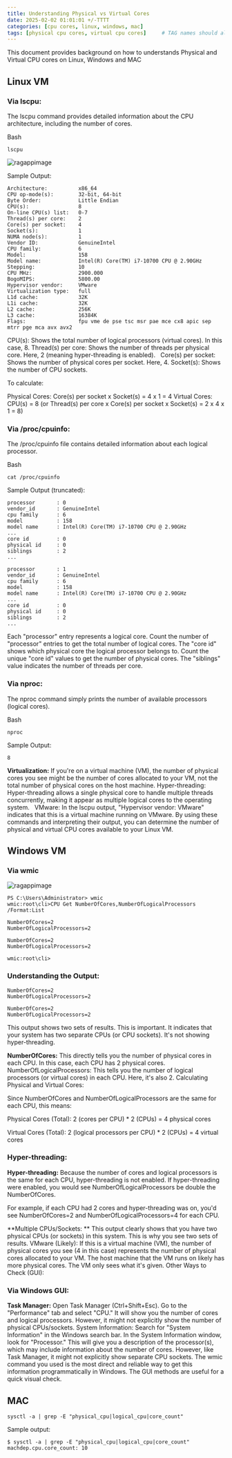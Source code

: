 ```yaml
---
title: Understanding Physical vs Virtual Cores
date: 2025-02-02 01:01:01 +/-TTTT
categories: [cpu cores, linux, windows, mac]
tags: [physical cpu cores, virtual cpu cores]     # TAG names should always be lowercase
---
```


This document provides background on how to understands Physical and Virtual CPU cores on Linux, Windows and MAC

## Linux VM

### Via  lscpu:

The lscpu command provides detailed information about the CPU architecture, including the number of cores.

Bash
```
lscpu
```

![ragappimage](/static/linux.png)

Sample Output:
```
Architecture:          x86_64
CPU op-mode(s):        32-bit, 64-bit
Byte Order:            Little Endian
CPU(s):                8
On-line CPU(s) list:   0-7
Thread(s) per core:    2
Core(s) per socket:    4
Socket(s):             1
NUMA node(s):          1
Vendor ID:             GenuineIntel
CPU family:            6
Model:                 158
Model name:            Intel(R) Core(TM) i7-10700 CPU @ 2.90GHz
Stepping:              10
CPU MHz:               2900.000
BogoMIPS:              5800.00
Hypervisor vendor:     VMware
Virtualization type:   full
L1d cache:             32K
L1i cache:             32K
L2 cache:              256K
L3 cache:              16384K
Flags:                 fpu vme de pse tsc msr pae mce cx8 apic sep mtrr pge mca avx avx2
```

CPU(s): Shows the total number of logical processors (virtual cores). In this case, 8.
Thread(s) per core: Shows the number of threads per physical core. Here, 2 (meaning hyper-threading is enabled).  
Core(s) per socket: Shows the number of physical cores per socket. Here, 4.
Socket(s): Shows the number of CPU sockets.

To calculate:

Physical Cores: Core(s) per socket x Socket(s) = 4 x 1 = 4
Virtual Cores: CPU(s) = 8 (or Thread(s) per core x Core(s) per socket x Socket(s) = 2 x 4 x 1 = 8)

### Via /proc/cpuinfo:

The /proc/cpuinfo file contains detailed information about each logical processor.

Bash
```
cat /proc/cpuinfo
```
Sample Output (truncated):

```
processor       : 0
vendor_id       : GenuineIntel
cpu family      : 6
model           : 158
model name      : Intel(R) Core(TM) i7-10700 CPU @ 2.90GHz
...
core id         : 0
physical id     : 0
siblings        : 2
...

processor       : 1
vendor_id       : GenuineIntel
cpu family      : 6
model           : 158
model name      : Intel(R) Core(TM) i7-10700 CPU @ 2.90GHz
...
core id         : 0
physical id     : 0
siblings        : 2
...
```

Each "processor" entry represents a logical core. Count the number of "processor" entries to get the total number of logical cores.
The "core id" shows which physical core the logical processor belongs to. Count the unique "core id" values to get the number of physical cores.
The "siblings" value indicates the number of threads per core.

### Via nproc:

The nproc command simply prints the number of available processors (logical cores).

Bash
```
nproc
```
Sample Output:
```
8
```


**Virtualization:** If you're on a virtual machine (VM), the number of physical cores you see might be the number of cores allocated to your VM, not the total number of physical cores on the host machine.
Hyper-threading: Hyper-threading allows a single physical core to handle multiple threads concurrently, making it appear as multiple logical cores to the operating system.  
VMware: In the lscpu output, "Hypervisor vendor: VMware" indicates that this is a virtual machine running on VMware.
By using these commands and interpreting their output, you can determine the number of physical and virtual CPU cores available to your Linux VM.


## Windows VM

### Via wmic

![ragappimage](/static/windows.png)

```
PS C:\Users\Administrator> wmic
wmic:root\cli>CPU Get NumberOfCores,NumberOfLogicalProcessors /Format:List

NumberOfCores=2
NumberOfLogicalProcessors=2

NumberOfCores=2
NumberOfLogicalProcessors=2

wmic:root\cli>
```

### Understanding the Output:
```
NumberOfCores=2
NumberOfLogicalProcessors=2

NumberOfCores=2
NumberOfLogicalProcessors=2
```
This output shows two sets of results.  This is important. It indicates that your system has two separate CPUs (or CPU sockets). It's not showing hyper-threading.

**NumberOfCores:** This directly tells you the number of physical cores in each CPU. In this case, each CPU has 2 physical cores.
NumberOfLogicalProcessors: This tells you the number of logical processors (or virtual cores) in each CPU. Here, it's also 2.
Calculating Physical and Virtual Cores:

Since NumberOfCores and NumberOfLogicalProcessors are the same for each CPU, this means:

Physical Cores (Total): 2 (cores per CPU) * 2 (CPUs) = 4 physical cores

Virtual Cores (Total): 2 (logical processors per CPU) * 2 (CPUs) = 4 virtual cores

### Hyper-threading:

**Hyper-threading:** Because the number of cores and logical processors is the same for each CPU, hyper-threading is not enabled. If hyper-threading were enabled, you would see NumberOfLogicalProcessors be double the NumberOfCores.

For example, if each CPU had 2 cores and hyper-threading was on, you'd see NumberOfCores=2 and NumberOfLogicalProcessors=4 for each CPU.

**Multiple CPUs/Sockets: ** This output clearly shows that you have two physical CPUs (or sockets) in this system. This is why you see two sets of results.
VMware (Likely): If this is a virtual machine (VM), the number of physical cores you see (4 in this case) represents the number of physical cores allocated to your VM. The host machine that the VM runs on likely has more physical cores. The VM only sees what it's given.
Other Ways to Check (GUI):

### Via Windows GUI:

**Task Manager:** Open Task Manager (Ctrl+Shift+Esc). Go to the "Performance" tab and select "CPU." It will show you the number of cores and logical processors. However, it might not explicitly show the number of physical CPUs/sockets.
System Information: Search for "System Information" in the Windows search bar. In the System Information window, look for "Processor." This will give you a description of the processor(s), which may include information about the number of cores. However, like Task Manager, it might not explicitly show separate CPU sockets.
The wmic command you used is the most direct and reliable way to get this information programmatically in Windows.  The GUI methods are useful for a quick visual check.


## MAC

```
sysctl -a | grep -E "physical_cpu|logical_cpu|core_count"
```
Sample output:
```
$ sysctl -a | grep -E "physical_cpu|logical_cpu|core_count"
machdep.cpu.core_count: 10
```

<script src="https://giscus.app/client.js"
        data-repo="cfkubo/cfkubo.github.io"
        data-repo-id="R_kgDOONa2fg"
        data-category="General"
        data-category-id="DIC_kwDOONa2fs4CofaO"
        data-mapping="pathname"
        data-strict="0"
        data-reactions-enabled="1"
        data-emit-metadata="0"
        data-input-position="bottom"
        data-theme="dark_high_contrast"
        data-lang="en"
        crossorigin="anonymous"
        async>
</script>
